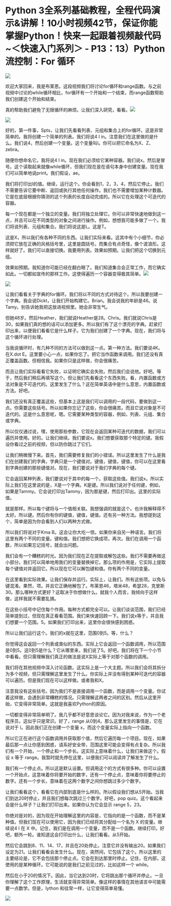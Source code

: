 # Python 3全系列基础教程，全程代码演示&讲解！10小时视频42节，保证你能掌握Python！快来一起跟着视频敲代码~＜快速入门系列＞ - P13：13）Python流控制：For 循环 

![](img/6755031791135bcfe46cba5a2d5e67ec_0.png)

欢迎大家回来，我是布莱恩。这段视频我们将讨论for循环和range函数。与之前视频中讨论的while循环相比，for循环有一个开始和一个结束，而range函数帮助我们创建这个开始和结束。

真的帮助我们避免了无限循环的麻烦。让我们深入研究，看看。![](img/6755031791135bcfe46cba5a2d5e67ec_2.png)

![](img/6755031791135bcfe46cba5a2d5e67ec_3.png)

好的，第一件事，Spts，让我们先看看列表、元组和集合上的for循环。这是非常简单的。我将创建一个简单的列表。我们将说4 I in。注意我们在这里做的是什么。我们说4，然后创建一个变量。这个变量叫I。你可以把它命名为X、Z、zebra。

随便你想命名它。我将说4 I in。现在我们必须给它某种容器。我们说x。然后是冒号。这个读取起来就像while循环，但我们现在是在语句本身中创建变量。现在我们可以简单地说print。我们假设，ae。

我们将打印出I的值。继续，运行这个。你会看到1，2，3，4，然后它停止。我们不需要告诉它要中断、返回或执行其他任何操作。我们也不需要增加某种计数器。它是在底层根据你猜测的这个列表的长度自动完成的。所以它在处理这个可迭代的容器。

每一个现在都是一个独立的变量。我们将独立处理它。你可以非常快速地做到这一点，并且可以在不同类型的对象之间进行操作。例如，想想我可能多做了一个。我们将说列表、元组和集合。我们将说这是L。这是T。

这是X，所以我们有各种不同的东西。让我们实际来看。这其中有个小细节，你必须把它放在正确的风格括号里，这里是圆括号。而集合有点奇怪，像个波浪形。这样就好了。我们可以直接切换。我要用列表。效果如预期。让我们把这个切换到元组。

效果如预期。我知道你可能已经在翻白眼了。我们知道集合会正常工作，而它确实如此。一切都如宣传的那样工作。这使得遍历一个容器变得极其简单。![](img/6755031791135bcfe46cba5a2d5e67ec_5.png)

![](img/6755031791135bcfe46cba5a2d5e67ec_6.png)

让我们看看关于字典的for循环。我们将以不同的方式对待这个。所以我要创建一个字典。我会说Dickt，让我们开始构建它。Brian。我会说我的年龄是46。说Tamy。别告诉她我把这放进视频里。她会非常生气。

但她48岁。然后Heather，我们就说Heather是28。Chris。我们就说Chris是30，如果我们真的想的话可以添加更多。所以我们有了这个漂亮的字典。赶紧打印出来，以便我们看看它是什么样子。它为我们创建了一个字典。现在，我们将与这个循环进行处理。

当我说循环时，有几种不同的方法可以做到这一点。第一种方法。我们要说4K。在X.dot E。这里要小心一点，如果你忘了。把它当作函数来调用。我们还没有真正覆盖函数。但相信我。如果你只是这样做，你会很痛苦。

而且让我们实际看看它失败，以证明它确实会失败。然后我们会说他。好吧。等于，然后我们稍后再填写这个。但让我们先看看这个东西失败。看，内置函数或方法对象是不可迭代的。这里发生了什么？这在简单英语中是什么意思，内置函数或方法。好吧。

我们还没有真正覆盖这些，但基本上这是我们可以调用的一段代码，要做到这一点。你需要这些括号。所以如果你忘记了这些，你会很痛苦。而且它说对象是不可迭代的。这是什么意思呢，嗯。它需要某种类型的容器，例如，列表、元组、集合或字典。

所以仅仅通过说，嘿，使用那些参数，它现在会返回某种可迭代的数据，我们可以遍历并使用。好的。让我们继续。我们要说x。我们想要获取那个特定的键。我假设你看过之前的视频，但以防你跳过了它们。

让我们稍微慢下来。首先，我们需要修复我们的小错误。所以这里发生了什么是我们在创建我们的字典，字典只是一个键值对。键值，键值，键值，你可以在这里看到字典创建的那些键值对。现在，我们要说对于我们字典的每个键。

它会返回某种列表，我们要说对于其中的每一个。获取这些值。我们说x。所以实际上我们在这里说的是，X是一个字典。K是键。所以我们说对于任何键，例如，如果是Tammy。它会说打印出Tammy，因为那是键，然后打印出。这里的实际值。

就是那样。所以每个键将与一个值相关联。我想强调的就是这个。也许我解释得不太好。所以键。然后你有你的键值，键值，键值。还有另一种方法。我想提到这个，简单是因为你会看到人们以两种方式做。

所以我们将说对于Kma B。这会让你大吃一惊。如果你来自另一种语言。我们将这里有两个不同的变量。键和值。我们想把它换成项，再次。我们在调用一个函数，所以如果忘记括号，就会出问题。

我们会有一个糟糕的时光。因为我们现在正在提取或解包这些。我们不需要再做这小部分。我们可以简单地用我们的变量替换掉它。那么项的作用是，它实际上提取每个键值对并返回它。所以现在它可以解包键和值。你有两个不同的变量。

在这里看到实际效果。让我们保存并运行。实际上，让我们。所有这些项。以免与键混淆。果然，项。并且它正确地解包了。布莱恩46，塔米48，希瑟28，克里斯30。那么哪种方式更好？这取决于你想做什么。就我个人而言，我倾向于这样做，这样我就不需要乱搞。

在这些小括号中记住每个作用。每种方式都完全可以。让我们谈谈范围，我们已经简单提到过，但现在真正看看范围。我们来快速回顾一下。我们说x等于，并且我们想要一个范围。5。如果我们打印出来，这里你会很快感到困惑。

所以让我们运行这个。我们的x就在这里，范围0到5。等，什么？

你觉得这会返回一个列表或类似的东西。实际上它会返回一个函数调用，所以范围是0到5。这0到5是什么？它从哪里来，我们说了5。好吧，我们将在下一个小节中看看。但只需理解我们真正的做法是说X实际上等于对那个函数的调用。

我们将在其他视频中深入讨论函数。这实际上是一个大主题。所以我们会将其拆分为多个视频，但只需理解这里发生了什么。你实际上并没有得到某种可迭代的容器可以遍历。但是我们现在可以这样做。或者我和X。

注意我没有这些括号。因为我们不是直接调用一个函数，而是调用一个变量。你试着这样做，会遇到非常糟糕的情况。只需理解这两者之间的区别。然后从这里开始，它变得非常简单。这就是我喜欢Python的原因。

一切都变得非常简单明了。我几乎都不好意思谈论它。因为对我来说，作为一个老程序员，这似乎只是常识。好了，range 从0到4。那么这里发生的事情是，它在说对于 I。因此我们正在创建一个变量 x，而这个变量实际上指向一个函数。

所以它正在进行这个函数调用并获取那个值，然后它遍历每一个项目。现在，如果最后那一点让你感到困惑，请系好安全带，范围这里可能会变得有点复杂。所以我们有一个开始，一个停止和一个步长。这实际上意味着什么，让我们来做这个。假设 x 等于 range。我暂时就先停在这里，以便我们可以阅读并了解发生了什么。

我们有一个停止点。所以这是默认设置。但调用这个的方式有很多种。你可以设置一个开始点，这意味着你将要开始的数字，还有一个停止点，意味着你将要停止的数字。还有一个步长，意味着在这两个数字之间你想跳过多少个数字。

让我们看看这个，看看它在内部到底是什么样的。所以假设我们想从5开始。当我们到达20时停止，并且我们想每次跳过三个数字。好吧，pop quiz。这个看起来会是什么样子？让我们打印出来。如果你认为它会显示 range 5，23。

你绝对是对的，因为现在开始理解这里的内容是，它指向的是一个函数，而不是某种值。但我们现在可以使用它，因为我们已经将其分配给一个名为 X 的变量。继续说4 I 在 X 中。记住，我们是在调用一个变量，而不是一个函数。继续打印。好吧，额外一轮。谁知道这会打印出什么，让我们看看。从5开始。

然后它会跳到8、11、14、17，并且在20处停止。注意它并没有输出20。如果我们设定为21。让我们看看会发生什么。现在，突然间，它包括了这个。所以这里的主要结论是，它不会包括那个停止点。它会在到达那里时停止。记住，在内部，这使用的是某种循环。它可能说的是我们之前见过的，比如这样一个 while。

然后在小于20的情况下。因此，当它达到20时，它将跳出那个循环并停止。一旦你理解了这个工作原理，生活就变得异常简单。像这样的事情在其他语言中可能需要一点数学。但是，Iython 和往常一样，让它变得简单易懂。

![](img/6755031791135bcfe46cba5a2d5e67ec_8.png)
